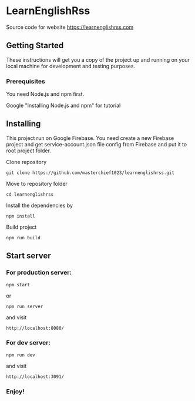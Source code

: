 
# LearnEnglishRss

Source code for website https://learnenglishrss.com

## Getting Started

These instructions will get you a copy of the project up and running on your local machine for development and testing purposes. 

### Prerequisites

You need Node.js and npm first.

Google "Installing Node.js and npm" for tutorial

## Installing

This project run on Google Firebase. You need create a new Firebase project and get service-account.json file config from Firebase and put it to root project folder.

Clone repository

```
git clone https://github.com/masterchief1023/learnenglishrss.git
```

Move to repository folder

```
cd learnenglishrss
```

Install the dependencies by
```
npm install
```
Build project
```
npm run build
```
## Start server 
### For production server: 
```
npm start
```
or
```
npm run server
```
and visit
```
http://localhost:8080/
```
### For dev server:
```
npm run dev
```
and  visit
```
http://localhost:3091/
```
### Enjoy!

